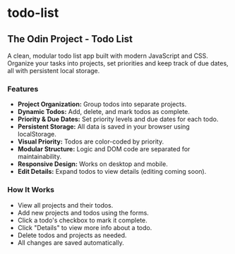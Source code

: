 # todo-list

## The Odin Project - Todo List

A clean, modular todo list app built with modern JavaScript and CSS. Organize your tasks into projects, set priorities and keep track of due dates, all with persistent local storage.

### Features

- **Project Organization:** Group todos into separate projects.
- **Dynamic Todos:** Add, delete, and mark todos as complete.
- **Priority & Due Dates:** Set priority levels and due dates for each todo.
- **Persistent Storage:** All data is saved in your browser using localStorage.
- **Visual Priority:** Todos are color-coded by priority.
- **Modular Structure:** Logic and DOM code are separated for maintainability.
- **Responsive Design:** Works on desktop and mobile.
- **Edit Details:** Expand todos to view details (editing coming soon).

### How It Works

- View all projects and their todos.
- Add new projects and todos using the forms.
- Click a todo's checkbox to mark it complete.
- Click "Details" to view more info about a todo.
- Delete todos and projects as needed.
- All changes are saved automatically.